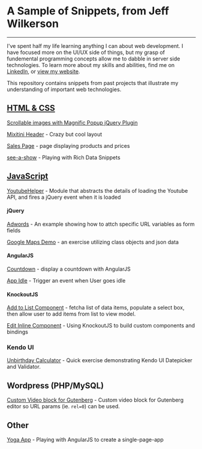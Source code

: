 # A Sample of Snippets, from Jeff Wilkerson
***

I've spent half my life learning anything I can about web development. I have focused more on the UI/UX side of things, but my grasp of fundemental programming concepts allow me to dabble in server side technologies. To learn more about my skills and abilities, find me on [LinkedIn](https://www.linkedin.com/in/jeffrwilkerson), or [view my website](http://jeffwilkerson.net/qualifications.php).

This repository contains snippets from past projects that illustrate my understanding of important web technologies.

## [HTML & CSS](https://github.com/stljeff1/portfolio/tree/master/Javascript)

[Scrollable images with Magnific Popup jQuery Plugin](https://github.com/stljeff1/portfolio/tree/master/HTML-CSS/magnify-customization)

[Mixitini Header](https://github.com/stljeff1/portfolio/tree/master/HTML-CSS/mixitini-header) - Crazy but cool layout

[Sales Page](https://github.com/stljeff1/portfolio/tree/master/HTML-CSS/sales-page) - page displaying products and prices

[see-a-show](https://github.com/stljeff1/portfolio/tree/master/HTML-CSS/see-a-show) - Playing with Rich Data Snippets


## [JavaScript](https://github.com/stljeff1/portfolio/tree/master/Javascript)

[YoutubeHelper](https://github.com/stljeff1/portfolio/tree/master/Javascript/YoutubeHelper) - Module that abstracts the details of loading the Youtube API, and fires a  jQuery event when it is loaded

#### jQuery



[Adwords](https://github.com/stljeff1/portfolio/tree/master/Javascript/adwords) - An example showing how to attch specific URL variables as form fields

[Google Maps Demo](https://github.com/stljeff1/portfolio/tree/master/Javascript/google-maps-demo) - an exercise utilizing class objects and json data


#### AngularJS
[Countdown](https://github.com/stljeff1/portfolio/tree/master/Javascript/countdown) - display a countdown with AngularJS

[App Idle](https://github.com/stljeff1/portfolio/tree/master/Javascript/app-idle) - Trigger an event when User goes idle

#### KnockoutJS
[Add to List Component](https://github.com/stljeff1/portfolio/tree/master/Javascript/add-to-list-knockout-component) - fetcha list of data items, populate a select box, then allow user to add items from list to view model.

[Edit Inline Component](https://github.com/stljeff1/portfolio/tree/master/Javascript/edit-inline-knockout-component) - Using KnockoutJS to build custom components and bindings

### Kendo UI
[Unbirthday Calculator](https://github.com/stljeff1/portfolio/tree/master/Javascript/unbirthdays) - Quick exercise demonstrating Kendo UI Datepicker and Validator.

## Wordpress (PHP/MySQL)

[Custom Video block for Gutenberg](https://github.com/stljeff1/portfolio/tree/master/Wordpress/Gutenberg-Youtube-Block-Using-ACF) - Custom video block for Gutenberg editor so URL params (ie. `rel=0`) can be used.

## Other
[Yoga App](https://github.com/stljeff1/Yoga-App) - Playing with AngularJS to create a single-page-app

